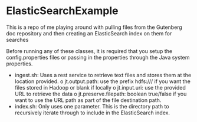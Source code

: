 ElasticSearchExample
====================

This is a repo of me playing around with pulling files from the Gutenberg doc repository and then creating an ElasticSearch index on them for searches

Before running any of these classes, it is required that you setup the config.properties files or passing in the properties through the Java system properties.

- ingest.sh: Uses a rest service to retrieve text files and stores them at the location provided.
    o jt.output.path: use the prefix hdfs:/// if you want the files stored in Hadoop or blank if locally
    o jt.input.uri: use the provided URL to retrieve the data
    o jt.preserve.filepath: boolean true/false if you want to use the URL path as part of the file destination path.
- index.sh: Only uses one parameter. This is the directory path to recursively iterate through to include in the
ElasticSearch index.
